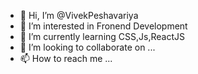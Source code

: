 - 👋 Hi, I’m @VivekPeshavariya
- 👀 I’m interested in Fronend Development
- 🌱 I’m currently learning CSS,Js,ReactJS
- 💞️ I’m looking to collaborate on ...
- 📫 How to reach me ...

<!---
vivek2darshan/vivek2darshan is a ✨ special ✨ repository because its `README.md` (this file) appears on your GitHub profile.
You can click the Preview link to take a look at your changes.
--->

